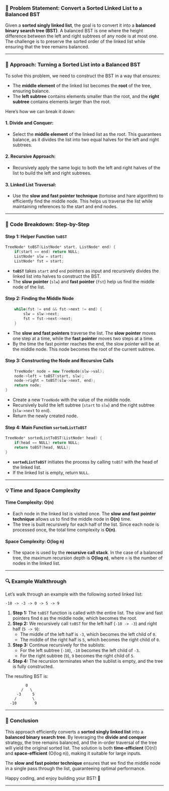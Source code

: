 ### 🌟 **Problem Statement: Convert a Sorted Linked List to a Balanced BST**

Given a **sorted singly linked list**, the goal is to convert it into a **balanced binary search tree (BST)**. A balanced BST is one where the height difference between the left and right subtrees of any node is at most one. The challenge is to preserve the sorted order of the linked list while ensuring that the tree remains balanced.

---

### 🧠 **Approach: Turning a Sorted List into a Balanced BST**

To solve this problem, we need to construct the BST in a way that ensures:
- The **middle element** of the linked list becomes the **root** of the tree, ensuring balance.
- The **left subtree** contains elements smaller than the root, and the **right subtree** contains elements larger than the root.

Here’s how we can break it down:

#### 1. **Divide and Conquer:**
   - Select the **middle element** of the linked list as the root. This guarantees balance, as it divides the list into two equal halves for the left and right subtrees.
   
#### 2. **Recursive Approach:**
   - Recursively apply the same logic to both the left and right halves of the list to build the left and right subtrees.

#### 3. **Linked List Traversal:**
   - Use the **slow and fast pointer technique** (tortoise and hare algorithm) to efficiently find the middle node. This helps us traverse the list while maintaining references to the start and end nodes.

---

### 🔧 **Code Breakdown: Step-by-Step**

#### **Step 1: Helper Function `toBST`**

```cpp
TreeNode* toBST(ListNode* start, ListNode* end) {
    if(start == end) return NULL;
    ListNode* slw = start;
    ListNode* fst = start;
```

- **`toBST`** takes `start` and `end` pointers as input and recursively divides the linked list into halves to construct the BST.
- The **slow pointer** (`slw`) and **fast pointer** (`fst`) help us find the middle node of the list.

#### **Step 2: Finding the Middle Node**

```cpp
    while(fst != end && fst->next != end) {
        slw = slw->next;
        fst = fst->next->next;
    }
```

- The **slow and fast pointers** traverse the list. The **slow pointer** moves one step at a time, while the **fast pointer** moves two steps at a time.
- By the time the fast pointer reaches the end, the slow pointer will be at the middle node. This node becomes the root of the current subtree.

#### **Step 3: Constructing the Node and Recursive Calls**

```cpp
    TreeNode* node = new TreeNode(slw->val);
    node->left = toBST(start, slw);
    node->right = toBST(slw->next, end);
    return node;
}
```

- Create a new `TreeNode` with the value of the middle node.
- Recursively build the left subtree (`start` to `slw`) and the right subtree (`slw->next` to `end`).
- Return the newly created node.

#### **Step 4: Main Function `sortedListToBST`**

```cpp
TreeNode* sortedListToBST(ListNode* head) {
    if(head == NULL) return NULL;
    return toBST(head, NULL);
}
```

- **`sortedListToBST`** initiates the process by calling `toBST` with the head of the linked list.
- If the linked list is empty, return `NULL`.

---

### 💡 **Time and Space Complexity**

#### **Time Complexity: O(n)**

- Each node in the linked list is visited once. The **slow and fast pointer technique** allows us to find the middle node in **O(n)** time.
- The tree is built recursively for each half of the list. Since each node is processed once, the total time complexity is **O(n)**.

#### **Space Complexity: O(log n)**

- The space is used by the **recursive call stack**. In the case of a balanced tree, the maximum recursion depth is **O(log n)**, where `n` is the number of nodes in the linked list.

---

### 🔍 **Example Walkthrough**

Let’s walk through an example with the following sorted linked list:

```
-10 -> -3 -> 0 -> 5 -> 9
```

1. **Step 1:** The `toBST` function is called with the entire list. The slow and fast pointers find `0` as the middle node, which becomes the root.
2. **Step 2:** We recursively call `toBST` for the left half (`-10 -> -3`) and right half (`5 -> 9`):
   - The middle of the left half is `-3`, which becomes the left child of `0`.
   - The middle of the right half is `5`, which becomes the right child of `0`.
3. **Step 3:** Continue recursively for the sublists:
   - For the left subtree (`-10`), `-10` becomes the left child of `-3`.
   - For the right subtree (`9`), `9` becomes the right child of `5`.
4. **Step 4:** The recursion terminates when the sublist is empty, and the tree is fully constructed.

The resulting BST is:

```
         0
       /   \
     -3     5
    /       \
  -10        9
```

---

### 🚀 **Conclusion**

This approach efficiently converts a **sorted singly linked list** into a **balanced binary search tree**. By leveraging the **divide and conquer** strategy, the tree remains balanced, and the in-order traversal of the tree will yield the original sorted list. The solution is both **time-efficient** (O(n)) and **space-efficient** (O(log n)), making it suitable for large inputs.

The **slow and fast pointer technique** ensures that we find the middle node in a single pass through the list, guaranteeing optimal performance.

Happy coding, and enjoy building your BST! 🌱

--- 
